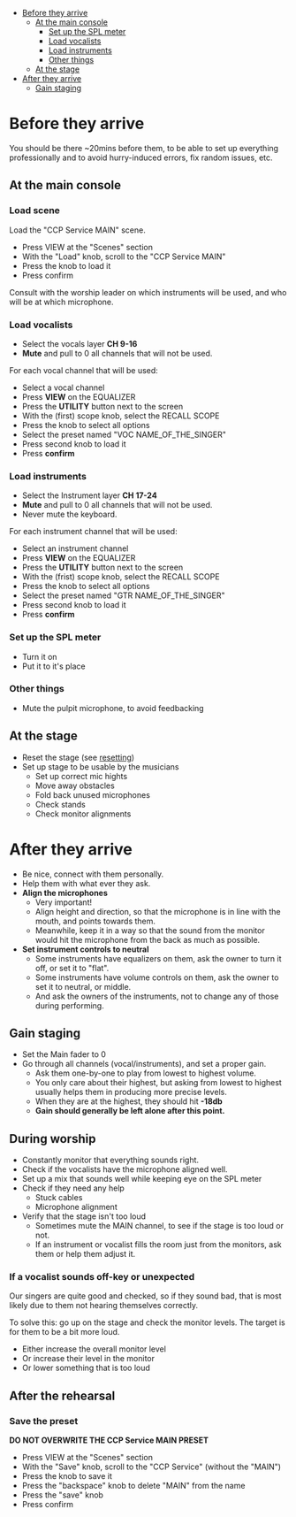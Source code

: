 <!-- TOC -->
* [Before they arrive](#before-they-arrive)
  * [At the main console](#at-the-main-console)
    * [Set up the SPL meter](#set-up-the-spl-meter)
    * [Load vocalists](#load-vocalists)
    * [Load instruments](#load-instruments)
    * [Other things](#other-things)
  * [At the stage](#at-the-stage)
* [After they arrive](#after-they-arrive)
  * [Gain staging](#gain-staging)
<!-- TOC -->

# Before they arrive
You should be there ~20mins before them, to be able to set up
everything professionally and to avoid hurry-induced errors, fix random issues, etc.


## At the main console

### Load scene
Load the "CCP Service MAIN" scene.

 * Press VIEW at the "Scenes" section
 * With the "Load" knob, scroll to the "CCP Service MAIN"
 * Press the knob to load it
 * Press confirm

Consult with the worship leader on which instruments will be used,
and who will be at which microphone.

### Load vocalists

 * Select the vocals layer **CH 9-16**
 * **Mute** and pull to 0 all channels that will not be used.

For each vocal channel that will be used:

 * Select a vocal channel
 * Press **VIEW** on the EQUALIZER
 * Press the **UTILITY** button next to the screen
 * With the (first) scope knob, select the RECALL SCOPE
 * Press the knob to select all options
 * Select the preset named "VOC NAME_OF_THE_SINGER"
 * Press second knob to load it
 * Press **confirm**


### Load instruments

* Select the Instrument layer **CH 17-24**
* **Mute** and pull to 0 all channels that will not be used.
* Never mute the keyboard.

For each instrument channel that will be used:

* Select an instrument channel
* Press **VIEW** on the EQUALIZER
* Press the **UTILITY** button next to the screen
* With the (frist) scope knob, select the RECALL SCOPE
* Press the knob to select all options
* Select the preset named "GTR NAME_OF_THE_SINGER"
* Press second knob to load it
* Press **confirm**

### Set up the SPL meter
* Turn it on
* Put it to it's place


### Other things
 * Mute  the pulpit microphone, to avoid feedbacking


## At the stage
* Reset the stage (see [resetting](resetting.md))
* Set up stage to be usable by the musicians
     * Set up correct mic hights
     * Move away obstacles
     * Fold back unused microphones
     * Check stands
    * Check monitor alignments

# After they arrive
 * Be nice, connect with them personally.
 * Help them with what ever they ask.
 * **Align the microphones**
   * Very important!
   * Align height and direction, so that the microphone is in line with the mouth, and points towards them.
   * Meanwhile, keep it in a way so that the sound from the monitor would hit the microphone from the back as much as possible.
 * **Set instrument controls to neutral**
   * Some instruments have equalizers on them, ask the owner to turn it off, or set it to "flat".
   * Some instruments have volume controls on them, ask the owner to set it to neutral, or middle.
   * And ask the owners of the instruments, not to change any of those during performing.
   
## Gain staging
 * Set the Main fader to 0
 * Go through all channels (vocal/instruments), and set a proper gain.
   * Ask them one-by-one to play from lowest to highest volume.
   * You only care about their highest, but asking from lowest to highest usually helps them in producing more precise levels.
   * When they are at the highest, they should hit **-18db**
   * **Gain should generally be left alone after this point.**

## During worship
 * Constantly monitor that everything sounds right.
 * Check if the vocalists have the microphone aligned well.  
 * Set up a mix that sounds well while keeping eye on the SPL meter
 * Check if they need any help
   * Stuck cables
   * Microphone alignment
 * Verify that the stage isn't too loud
   * Sometimes mute the MAIN channel, to see if the stage is too loud or not.
   * If an instrument or vocalist fills the room just from the monitors, ask them or help them adjust it.
    
    
### If a vocalist sounds off-key or unexpected
Our singers are quite good and checked, so if they sound bad,
that is most likely due to them not hearing themselves correctly.

To solve this: go up on the stage and check the monitor levels.
The target is for them to be a bit more loud.
 * Either increase the overall monitor level
 * Or increase their level in the monitor
 * Or lower something that is too loud


## After the rehearsal
### Save the preset

**DO NOT OVERWRITE THE CCP Service MAIN PRESET**

* Press VIEW at the "Scenes" section
* With the "Save" knob, scroll to the "CCP Service" (without the "MAIN")
* Press the knob to save it
* Press the "backspace" knob to delete "MAIN" from the name
* Press the "save" knob
* Press confirm
